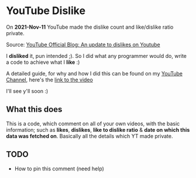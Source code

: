 # YouTube Dislike

On **2021-Nov-11** YouTube made the dislike count and like/dislike ratio
private. 

Source: [YouTube Official Blog: An update to dislikes on Youtube](https://blog.youtube/news-and-events/update-to-youtube/)

I **disliked** it, pun intended ;). So I did what any programmer would do, write a code to
achieve what I **like** :)

A detailed guide, for why and how I did this can be found on my
[YouTube Channel](https://www.youtube.com/FKnight/), here's the
[link to the video](https://youtu.be/1uAH93tzfQY)

I'll see y'll soon :)

## What this does

This is a code, which comment on all of your own videos, with the basic information; such as
**likes**, **dislikes**, **like to dislike ratio** & **date on which this data was fetched on**.
Basically all the details which YT made private.

## TODO

- How to pin this comment (need help)
